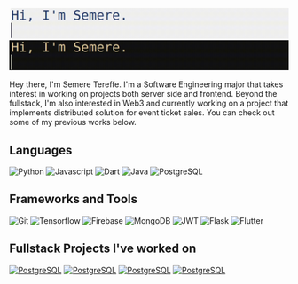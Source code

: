 
 ![GitHub Light](./Assets/LightModeHeader.gif#gh-light-mode-only)
 ![GitHub Dark](./Assets/DarkModeHeader.gif#gh-dark-mode-only)

Hey there, I'm Semere Tereffe. I'm a Software Engineering major that takes interest in working on projects both server side and frontend. Beyond the fullstack, I'm also interested in Web3 and currently working on a project that implements distributed solution for event ticket sales. You can check out some of my previous works below.


## Languages
![Python](https://img.shields.io/badge/-Python-000?&logo=python)
![Javascript](https://img.shields.io/badge/-Javascript-000?&logo=javascript)
![Dart](https://img.shields.io/badge/-Dart-000?&logo=dart)
![Java](https://img.shields.io/badge/-Java-000?&logo=java)
![PostgreSQL](https://img.shields.io/badge/-PostgreSQL-000?&logo=postgresql)

## Frameworks and Tools
![Git](https://img.shields.io/badge/-Git-000?&logo=git)
![Tensorflow](https://img.shields.io/badge/-Tensorflow-000?&logo=tensorflow)
![Firebase](https://img.shields.io/badge/-Firebase-000?&logo=Firebase)
![MongoDB](https://img.shields.io/badge/-MongoDB-000?&logo=mongodb)
![JWT](https://img.shields.io/badge/-JWT-000?&logo=auth0)
![Flask](https://img.shields.io/badge/-Flask-000?&logo=flask)
![Flutter](https://img.shields.io/badge/-Flutter-000?&logo=flutter)

## Fullstack Projects I've worked on

[![PostgreSQL](https://img.shields.io/badge/Negadras-Frontend-fff)](https://github.com/Aymen-Mohammednur/Negadras-Frontend "Negadras Frontend")
[![PostgreSQL](https://img.shields.io/badge/Negadras-Backend-000)](https://github.com/Aymen-Mohammednur/Negadras-Backend "Negadras Backend")
[![PostgreSQL](https://img.shields.io/badge/EMS-Frontend-FFF)](https://github.com/Aben-Bel/EMSFrontend "EMS Frontend")
[![PostgreSQL](https://img.shields.io/badge/EMS-Backend-000)](https://github.com/Aymen-Mohammednur/EMSBackend "EMS Backend")

<!---
semere01/semere01 is a ✨ special ✨ repository because its `README.md` (this file) appears on your GitHub profile.
You can click the Preview link to take a look at your changes.
--->
